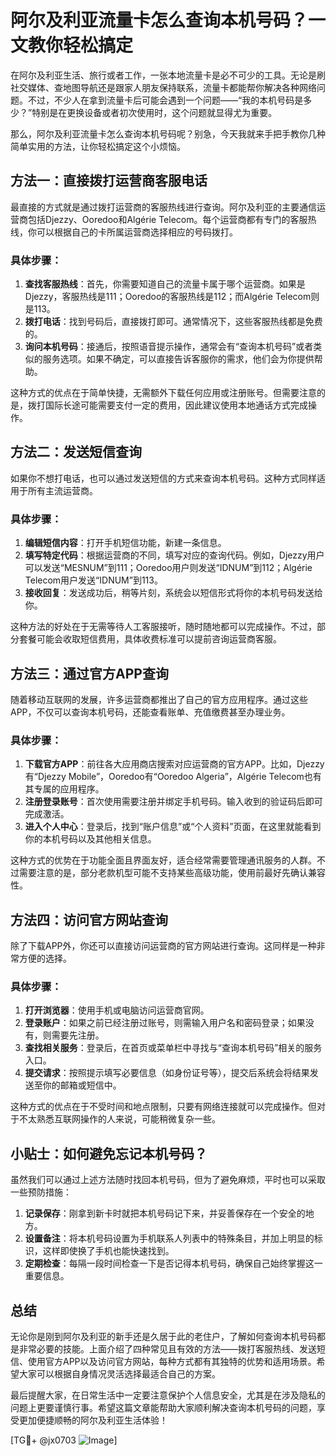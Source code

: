 # 阿尔及利亚流量卡怎么查询本机号码？一文教你轻松搞定

在阿尔及利亚生活、旅行或者工作，一张本地流量卡是必不可少的工具。无论是刷社交媒体、查地图导航还是跟家人朋友保持联系，流量卡都能帮你解决各种网络问题。不过，不少人在拿到流量卡后可能会遇到一个问题——“我的本机号码是多少？”特别是在更换设备或者初次使用时，这个问题就显得尤为重要。

那么，阿尔及利亚流量卡怎么查询本机号码呢？别急，今天我就来手把手教你几种简单实用的方法，让你轻松搞定这个小烦恼。

## 方法一：直接拨打运营商客服电话

最直接的方式就是通过拨打运营商的客服热线进行查询。阿尔及利亚的主要通信运营商包括Djezzy、Ooredoo和Algérie Telecom。每个运营商都有专门的客服热线，你可以根据自己的卡所属运营商选择相应的号码拨打。

### 具体步骤：
1. **查找客服热线**：首先，你需要知道自己的流量卡属于哪个运营商。如果是Djezzy，客服热线是111；Ooredoo的客服热线是112；而Algérie Telecom则是113。
2. **拨打电话**：找到号码后，直接拨打即可。通常情况下，这些客服热线都是免费的。
3. **询问本机号码**：接通后，按照语音提示操作，通常会有“查询本机号码”或者类似的服务选项。如果不确定，可以直接告诉客服你的需求，他们会为你提供帮助。

这种方式的优点在于简单快捷，无需额外下载任何应用或注册账号。但需要注意的是，拨打国际长途可能需要支付一定的费用，因此建议使用本地通话方式完成操作。

## 方法二：发送短信查询

如果你不想打电话，也可以通过发送短信的方式来查询本机号码。这种方式同样适用于所有主流运营商。

### 具体步骤：
1. **编辑短信内容**：打开手机短信功能，新建一条信息。
2. **填写特定代码**：根据运营商的不同，填写对应的查询代码。例如，Djezzy用户可以发送“MESNUM”到111；Ooredoo用户则发送“IDNUM”到112；Algérie Telecom用户发送“IDNUM”到113。
3. **接收回复**：发送成功后，稍等片刻，系统会以短信形式将你的本机号码发送给你。

这种方法的好处在于无需等待人工客服接听，随时随地都可以完成操作。不过，部分套餐可能会收取短信费用，具体收费标准可以提前咨询运营商客服。

## 方法三：通过官方APP查询

随着移动互联网的发展，许多运营商都推出了自己的官方应用程序。通过这些APP，不仅可以查询本机号码，还能查看账单、充值缴费甚至办理业务。

### 具体步骤：
1. **下载官方APP**：前往各大应用商店搜索对应运营商的官方APP。比如，Djezzy有“Djezzy Mobile”，Ooredoo有“Ooredoo Algeria”，Algérie Telecom也有其专属的应用程序。
2. **注册登录账号**：首次使用需要注册并绑定手机号码。输入收到的验证码后即可完成激活。
3. **进入个人中心**：登录后，找到“账户信息”或“个人资料”页面，在这里就能看到你的本机号码以及其他相关信息。

这种方式的优势在于功能全面且界面友好，适合经常需要管理通讯服务的人群。不过需要注意的是，部分老款机型可能不支持某些高级功能，使用前最好先确认兼容性。

## 方法四：访问官方网站查询

除了下载APP外，你还可以直接访问运营商的官方网站进行查询。这同样是一种非常方便的选择。

### 具体步骤：
1. **打开浏览器**：使用手机或电脑访问运营商官网。
2. **登录账户**：如果之前已经注册过账号，则需输入用户名和密码登录；如果没有，则需要先注册。
3. **查找相关服务**：登录后，在首页或菜单栏中寻找与“查询本机号码”相关的服务入口。
4. **提交请求**：按照提示填写必要信息（如身份证号等），提交后系统会将结果发送至你的邮箱或短信中。

这种方式的优点在于不受时间和地点限制，只要有网络连接就可以完成操作。但对于不太熟悉互联网操作的人来说，可能稍微复杂一些。

## 小贴士：如何避免忘记本机号码？

虽然我们可以通过上述方法随时找回本机号码，但为了避免麻烦，平时也可以采取一些预防措施：

1. **记录保存**：刚拿到新卡时就把本机号码记下来，并妥善保存在一个安全的地方。
2. **设置备注**：将本机号码设置为手机联系人列表中的特殊条目，并加上明显的标识，这样即使换了手机也能快速找到。
3. **定期检查**：每隔一段时间检查一下是否记得本机号码，确保自己始终掌握这一重要信息。

## 总结

无论你是刚到阿尔及利亚的新手还是久居于此的老住户，了解如何查询本机号码都是非常必要的技能。上面介绍了四种常见且有效的方法——拨打客服热线、发送短信、使用官方APP以及访问官方网站，每种方式都有其独特的优势和适用场景。希望大家可以根据自身情况灵活选择最适合自己的方案。

最后提醒大家，在日常生活中一定要注意保护个人信息安全，尤其是在涉及隐私的问题上更要谨慎行事。希望这篇文章能帮助大家顺利解决查询本机号码的问题，享受更加便捷顺畅的阿尔及利亚生活体验！

[TG💪+ @jx0703 ![Image](https://github.com/user-attachments/assets/dbca1d08-cadb-493c-b0ec-ad6f7a83f270)]
